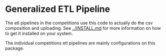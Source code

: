 # Generalized ETL Pipeline

The etl pipelines in the competitions use this code to actually do the
csv composition and uploading.  See [../INSTALL.md](../INSTALL.md) for more
information on how to get it installed on your system.

The individual competitions etl pipelines are mainly configurations on
this package.

